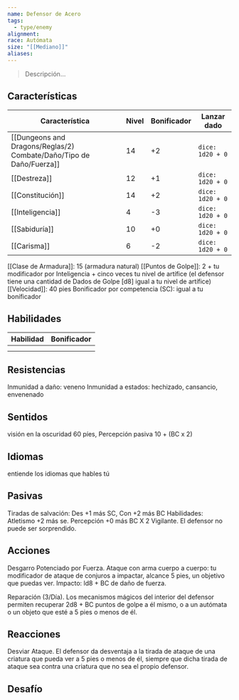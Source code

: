 ```yaml
---
name: Defensor de Acero
tags:
  - type/enemy
alignment: 
race: Autómata
size: "[[Mediano]]"
aliases:
---
```

> Descripción...
## Características
| Característica                                           | Nivel | Bonificador | Lanzar dado      |
| -------------------------------------------------------- | ----- | ----------- | ---------------- |
| [[Dungeons and Dragons/Reglas/2) Combate/Daño/Tipo de Daño/Fuerza]] | 14    | +2          | `dice: 1d20 + 0` |
| [[Destreza]]                                             | 12    | +1          | `dice: 1d20 + 0` |
| [[Constitución]]                                         | 14    | +2          | `dice: 1d20 + 0` |
| [[Inteligencia]]                                         | 4     | -3          | `dice: 1d20 + 0` |
| [[Sabiduría]]                                            | 10    | +0          | `dice: 1d20 + 0` |
| [[Carisma]]                                              | 6     | -2          | `dice: 1d20 + 0` |

[[Clase de Armadura]]: 15 (armadura natural)
[[Puntos de Golpe]]: 2 + tu modificador por Inteligencia + cinco veces tu nivel de artífice (el defensor tiene una cantidad de Dados de Golpe [d8] igual a tu nivel de artífice)
[[Velocidad]]: 40 pies
Bonificador por competencia (SC): igual a tu boníficador

## Habilidades

| Habilidad | Bonificador |
| --------- | ----------- |
|           |             |
|           |             |
## Resistencias

Inmunidad a daño: veneno
Inmunidad a estados: hechizado, cansancio, envenenado

## Sentidos

visión en la oscuridad 60 píes, Percepción pasiva 10 + (BC x 2)

## Idiomas

entiende los idiomas que hables tú

## Pasivas

Tiradas de salvación: Des +1 más SC, Con +2 más BC
Habilidades: Atletismo +2 más se. Percepción +0 más BC X 2
Vigilante. El defensor no puede ser sorprendido.

## Acciones

Desgarro Potenciado por Fuerza. Ataque con arma cuerpo a cuerpo: tu modificador de ataque de conjuros a impactar, alcance 5 pies, un objetivo que puedas ver. Impacto: ld8 + BC de daño de fuerza.

Reparación (3/Día). Los mecanismos mágicos del interior del defensor permiten recuperar 2d8 + BC puntos de golpe a él mismo, o a un autómata o un objeto que esté a 5 pies o menos de él.

## Reacciones

Desviar Ataque. El defensor da desventaja a la tirada de ataque de una criatura que pueda ver a 5 pies o menos de él, siempre que dicha tirada de ataque sea contra una criatura que no sea el propio defensor.

## Desafío


